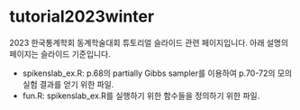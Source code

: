 # tutorial2023winter

2023 한국통계학회 동계학술대회 튜토리얼 슬라이드 관련 페이지입니다. 아래 설명의 페이지는 슬라이드 기준입니다.

- spikenslab_ex.R: p.68의 partially Gibbs sampler를 이용하여 p.70-72의 모의실험 결과를 얻기 위한 파일.
- fun.R: spikenslab_ex.R를 실행하기 위한 함수들을 정의하기 위한 파일.
